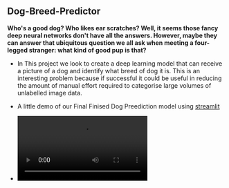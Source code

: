 ## Dog-Breed-Predictor

**Who's a good dog? Who likes ear scratches? Well, it seems those fancy deep neural networks don't have all the answers. However, maybe they can answer that ubiquitous question we all ask when meeting a four-legged stranger: what kind of good pup is that?**

* In This project we look to create a deep learning model that can receive a picture of a dog and identify what breed of dog it is. This is an interesting problem because if successful it could be useful in reducing the amount of manual effort required to categorise large volumes of unlabelled image data.


* A little demo of our Final Finised Dog Preediction model using [streamlit](http://streamlit.io/) 
* ![Dog breed Predictor Demo](https://github.com/celestial-shubham/Dog-Breed-Predictor/blob/main/streamlit-app-2021-06-30-20-06-84.mp4)
